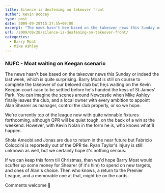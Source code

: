```yaml
---
title: Silence is deafening on takeover front
author: Kevin Doocey
type: post
date: 2009-09-28T15:27:55+00:00
excerpt: "The news hasn't bee based on the takeover news this Sunday or indeed the last week, which is quite.."
url: /2009/09/28/silence-is-deafening-on-takeover-front/
categories:
  - Barry Moat
  - Mike Ashley
---
```


### NUFC - Moat waiting on Keegan scenario

The news hasn't bee based on the takeover news this Sunday or indeed the last week, which is quite surprising. Barry Moat is still on course to complete the takeover of our beloved club but he;s waiting on the Kevin Keegan court case to be settled before he's handed the keys of St.James' Park. You can imagine the scenes around Newcastle when Mike Ashley finally leaves the  club, and a local owner with every ambition to appoint Alan Shearer as manager, control the club properly, or so we hope.

We're currently top of the league now with quite winnable fixtures forthcoming, although QPR will be quiet tough, on the back of a win at the weekend. However, with Kevin Nolan in the form he is, who knows what'll happen.

Shola Ameobi and Jonas are due to return in the near future but Fabricio Coloccini is reportedly out of the QPR tie. Ryan Taylor's injury is still unknown as well, but we certainly hope it's nothing serious.

If we can keep this form till Christmas, then we'd hope Barry Moat would scuffer up some money for Shearer (if it's him) to spend on new targets, and ones of Alan's choice. Then who knows, a return to the Premier League, and a memorable one at that, might be on the cards.

Comments welcome 🙂

